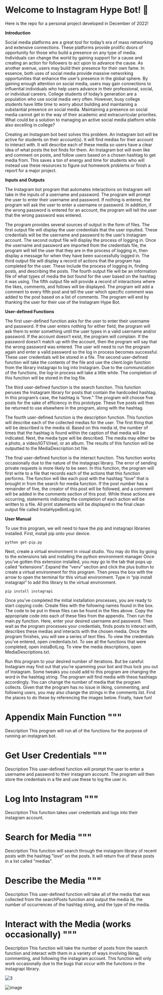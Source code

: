 # Welcome to Instagram Hype Bot! 👾
Here is the repo for a personal project developed in December of 2022!

**Introduction**
	
 Social media platforms are a great tool for today’s era of mass networking and extensive connections. These platforms provide prolific doors of opportunity for those who build a presence on any type of media. Individuals can change the world by gaining support for a cause and creating an action for followers to act upon to advance the cause. As another avenue, users may build their presence for their own fame. In essence, both uses of social media provide massive networking opportunities that enhance the user’s presence in the global sphere. By gaining enough attention on social media, users may gain connections to influential individuals who help users advance in their professional, social, or individual careers. College students of today’s generation are a population who use social media very often. However, busy college students have little time to worry about building and maintaining a substantial presence on social media. Maintaining a presence on social media cannot get in the way of their academic and extracurricular priorities. What could be a solution to managing an active social media platform while also excelling in college?
	
   Creating an Instagram bot best solves this problem. An Instagram bot will be active for students on their account(s). It will find medias for their account to interact with. It will describe each of these media so users have a clear idea of what posts the bot finds for them. An Instagram bot will even like and comment on posts, and follow users based on a chosen hashtag to get media from. This saves a ton of energy and time for students who will instead use these resources to figure out homework problems or finish a report for a major project. 

 
**Inputs and Outputs**

  The Instagram bot program that automates interactions on Instagram will take in the inputs of a username and password. The program will prompt the user to enter their username and password. If nothing is entered, the program will ask the user to enter a username or password. In addition, if the wrong password is entered for an account, the program will tell the user that the wrong password was entered. 
	
  The program provides several sources of output in the form of files. The first output file will display the user credentials that the user inputted. These credentials will be the username and password to the user’s Instagram account. The second output file will display the process of logging in. Once the username and password are imported from the credentials file, the program will tell the user that they are in the process of logging in, then display a message for when they have been successfully logged in. The third output file will display a record of actions that the program has completed for the user. These include the process of logging in, finding posts, and describing the posts. The fourth output file will be an information file of what types of media the bot found for the user based on the hashtag it was using. The fifth output file will provide a record of interactions where the likes, comments, and follows will be displayed. The program will add a comment to every fifth post and tell the user which specific comment was added to the post based on a list of comments. The program will end by thanking the user for their use of the Instagram Hype Bot. 


**User-defined Functions** 

  The first user-defined function asks for the user to enter their username and password. If the user enters nothing for either field, the program will ask them to enter something until the user types in a valid username and/or password. If the account doesn’t exist, the program will complain. If the password doesn’t match up with the account, then the program will say that the wrong password was entered. The user will need to run the program again and enter a valid password so the log in process becomes successful. These user credentials will be stored in a file. 
The second user-defined function will take the contents of the file and use the client.login function from the library instagrapi to log into Instagram. Due to the communication of the functions, the log-in process will take a little while. The completion of this function will be stored in the log file. 
	
 The third user-defined function is the search function. This function peruses the Instagram library for posts that contain the hardcoded hashtag. In this program’s case, the hashtag is “love.” The program will choose five posts for the sake of efficiency in this prototype. These five posts will then be returned to use elsewhere in the program, along with the hashtag.
	
 The fourth user-defined function is the description function. This function will describe each of the collected medias for the user. The first thing that will be described is the media id. Based on this media id, the number of times that the hashtag is found within the caption of that media will be indicated. Next, the media type will be described. The media may either be a photo, a video/IGTV/reel, or an album. The results of this function will be outputted to the MediaDescription.txt file. 
	
 The final user-defined function is the interact function. This function works occasionally due to the nature of the instagrapi library. The error of sending private requests is more likely to be seen. In this function, the program will first write to a file that records each of the actions that this function performs. The function will like each post with the hashtag “love” that is brought in from the search for media function. If the post number has a remainder of five, the creator of this post will be followed, and a comment will be added in the comments section of this post. While these actions are occurring, statements indicating the completion of each action will be written to a file. All print statements will be displayed in the final clean output file called InstaHypeBotLog.txt. 

 
**User Manual**


  To use this program, we will need to have the pip and instagrapi libraries installed. First, install pip onto your device. 
```
python get-pip.py
``` 
  Next, create a virtual environment in visual studio. You may do this by going to the extensions tab and installing the python environment manager
Once you’ve gotten this extension installed, you may go to the tab that pops up called “extensions”. Expand the “venv” section and click the plus button to create a virtual environment for this program. Then press the box with the arrow to open the terminal for this virtual environment. Type in “pip install instagrapi” to add this library to the virtual environment. 
```
pip install instagrapi
```
  Once you’ve completed the initial installation processes, you are ready to start copying code. Create files with the following names found in the box. The code to be put in these files can be found in the files above. Copy the appropriate code into each of these files from the appendix. Then run the main.py function. Here, enter your desired username and password. Then wait as the program processes your credentials, finds posts to interact with, describes these medias and interacts with the chosen media. Once the program finishes, you will see a series of text files. To view the credentials you’ve entered, open credentials.txt. To see all the functions that were completed, open instaBotLog. To view the media descriptions, open MediaDescriptions.txt. 
	
   Run this program to your desired number of iterations. But be careful: Instagram may find out that you’re spamming your bot and thus lock you out of Instagram. Some tweaks you could add to this program are changing the word in the hashtag string. The program will find media with these hashtags accordingly. You can change the number of media that the program collects. Given that the program has no issue in liking, commenting, and following users, you may also change the strings in the comments list. Find the places to do these by referencing the images below. Finally, have fun! 

Appendix
Main Function
"""
===============================================================================

Description
    This program will run all of the functions for the purpose of running an instagram bot.

Get User Credentials
"""
===============================================================================

Description
    This user-defined function will prompt the user to enter a username and 
    password to their instagram account. The program will then store
    the credentials in a file and use these to log the user in. 

Log Into Instagram
"""
===============================================================================

Description
    This function takes user credentials and logs into their instagram account.

Search for Media
"""
===============================================================================

Description
    This function will search through the instagram library of recent posts with the 
    hashtag "love" on the posts. It will return five of these posts in a list called 
    "medias". 

Describe the Media
"""
===============================================================================

Description
    This user-defined function will take all of the media that was collected from
    the searchPosts function and output the media id, the number of occurrences of 
    the hashtag string, and the type of the media. 


Interact with the Media (works occasionally)
"""
===============================================================================

Description
    This function will take the number of posts from the search function and interact 
    with them in a variety of ways involving liking, commenting, and following the 
    instagram account. This function will only work occasionally due to the bugs 
    that occur with the functions in the instagrapi library. 

![3](https://github.com/amirani18/insta_hype_bot/assets/112004077/84767cbc-8e6a-48e2-a81e-618cc1d18cff)

![image](https://github.com/amirani18/insta_hype_bot/assets/112004077/83289c9d-2577-4388-a9c7-acdbd9b92f2e)
